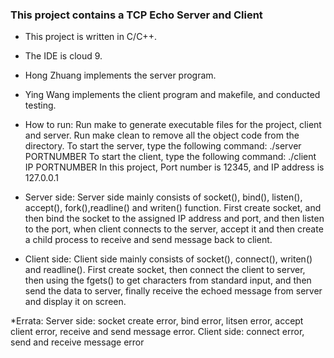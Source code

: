 ### This project contains a TCP Echo Server and Client
 
* This project is written in C/C++.

* The IDE is cloud 9.

* Hong Zhuang implements the server program.
* Ying Wang implements the client program and makefile, and conducted testing.

* How to run:
Run make to generate executable files for the project, client and server. Run make clean to remove all the 
object code from the directory. 
To start the server, type the following command: ./server PORTNUMBER
To start the client, type the following command: ./client IP PORTNUMBER
In this project, Port number is 12345, and IP address is 127.0.0.1

* Server side:
Server side mainly consists of socket(), bind(), listen(), accept(), fork(),readline() and writen() function.
First create socket, and then bind the socket to the assigned IP address and port, and then listen to the port, when client connects 
to the server, accept it and then create a child process to receive and send message back to client.

* Client side:
Client side mainly consists of socket(), connect(), writen() and readline().
First create socket, then connect the client to server, then using the fgets() to get characters from standard input, and then 
send the data to server, finally receive the echoed message from server and display it on screen.


*Errata:
Server side: socket create error, bind error, litsen error, accept client error, receive and send message error.
Client side: connect error, send and receive message error